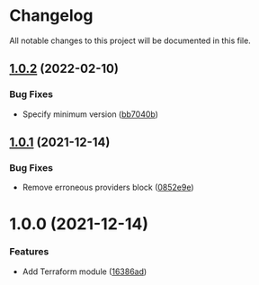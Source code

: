 # Changelog

All notable changes to this project will be documented in this file.

## [1.0.2](https://github.com/Waracle/tf-lumigo/compare/v1.0.1...v1.0.2) (2022-02-10)


### Bug Fixes

* Specify minimum version ([bb7040b](https://github.com/Waracle/tf-lumigo/commit/bb7040b38170de6053dc8dc8e94e61b47287e796))

## [1.0.1](https://github.com/Waracle/tf-lumigo/compare/v1.0.0...v1.0.1) (2021-12-14)


### Bug Fixes

* Remove erroneous providers block ([0852e9e](https://github.com/Waracle/tf-lumigo/commit/0852e9e7ed1489ffe6bd1dc2ac4f5113ecce0f10))

# 1.0.0 (2021-12-14)


### Features

* Add Terraform module ([16386ad](https://github.com/Waracle/tf-lumigo/commit/16386ad1c0961ad42660bfbc88437b05319b5018))
